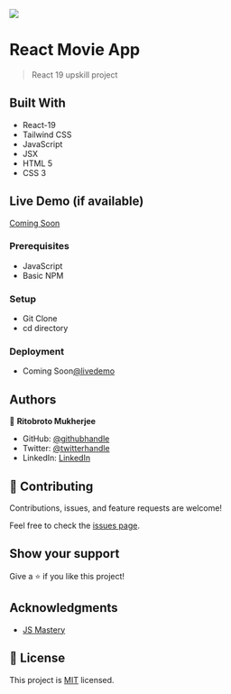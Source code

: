 ![](https://img.shields.io/badge/Ritobroto-blueviolet)

# React Movie App

> React 19 upskill project


## Built With

- React-19
- Tailwind CSS
- JavaScript
- JSX
- HTML 5
- CSS 3

## Live Demo (if available)

[Coming Soon](https://#)

### Prerequisites
- JavaScript
- Basic NPM

### Setup
- Git Clone
- cd directory

### Deployment
- Coming Soon[@livedemo](https://#)


## Authors

👤 **Ritobroto Mukherjee**

- GitHub: [@githubhandle](https://github.com/RitobrotoMukherjee)
- Twitter: [@twitterhandle](https://#)
- LinkedIn: [LinkedIn](https://www.linkedin.com/in/ritobroto-m3/)

## 🤝 Contributing

Contributions, issues, and feature requests are welcome!

Feel free to check the [issues page](../../issues/).

## Show your support

Give a ⭐️ if you like this project!

## Acknowledgments

- [JS Mastery](https://www.youtube.com/@javascriptmastery)

## 📝 License

This project is [MIT](./MIT.md) licensed.
